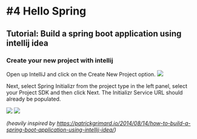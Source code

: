# #4 Hello Spring
## Tutorial: Build a spring boot application using intellij idea

### Create your new project with intellij
Open up IntelliJ and click on the Create New Project option.
<img src="https://patrickgrimard.io/images/intellij-idea-new-project.png" />


Next, select Spring Initializr from the project type in the left panel, select your Project SDK and then click Next.  The Initializr Service URL should already be populated.    

<img src="https://patrickgrimard.io/images/intellij-spring-initializr-dialog.png" />


<img src="https://github.com/dat17v1/2_04_hello_spring/blob/master/rsc/3.png" />

_(heavily inspired by https://patrickgrimard.io/2014/08/14/how-to-build-a-spring-boot-application-using-intellij-idea/)_
